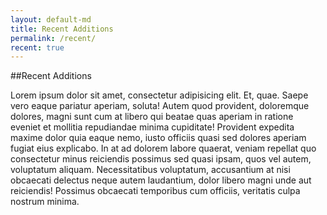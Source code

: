 ```yaml
---
layout: default-md
title: Recent Additions
permalink: /recent/
recent: true
---
```


##Recent Additions

Lorem ipsum dolor sit amet, consectetur adipisicing elit. Et, quae. Saepe vero eaque pariatur aperiam, soluta! Autem quod provident, doloremque dolores, magni sunt cum at libero qui beatae quas aperiam in ratione eveniet et mollitia repudiandae minima cupiditate! Provident expedita maxime dolor quia eaque nemo, iusto officiis quasi sed dolores aperiam fugiat eius explicabo. In at ad dolorem labore quaerat, veniam repellat quo consectetur minus reiciendis possimus sed quasi ipsam, quos vel autem, voluptatum aliquam. Necessitatibus voluptatum, accusantium at nisi obcaecati delectus neque autem laudantium, dolor libero magni unde aut reiciendis! Possimus obcaecati temporibus cum officiis, veritatis culpa nostrum minima.